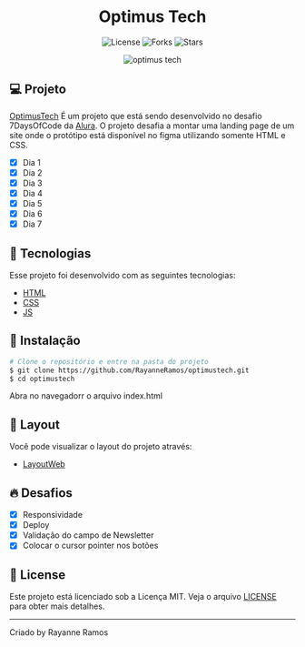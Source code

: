 <h1 align="center">
  Optimus Tech
</h1>

<p align="center">
  <img src="https://img.shields.io/badge/license-MIT-%23835afd" alt="License">
  <img src="https://img.shields.io/badge/forks-MIT-%23835afd" alt="Forks">
  <img src="https://img.shields.io/badge/stars-MIT-%23835afd" alt="Stars">
</p>

<p align="center">
  <img src="https://user-images.githubusercontent.com/43352880/172694994-91184ac9-74a7-48f2-bb9e-30dc4158104d.PNG" alt="optimus tech">
</p>

## 💻 Projeto

[OptimusTech](https://optimus-tech-plum.vercel.app/) É um projeto que está sendo desenvolvido no desafio 7DaysOfCode da [Alura](https://alura.com.br/). O projeto desafia a montar uma landing page de um site onde o protótipo está disponível no figma utilizando somente HTML e CSS.

 - [x] Dia 1
 - [x] Dia 2
 - [x] Dia 3
 - [x] Dia 4
 - [x] Dia 5
 - [x] Dia 6
 - [x] Dia 7

## 🧪 Tecnologias

Esse projeto foi desenvolvido com as seguintes tecnologias:

 - [HTML](https://developer.mozilla.org/pt-BR/docs/Web/HTML)
 - [CSS](https://developer.mozilla.org/pt-BR/docs/Web/CSS/)
 - [JS](https://developer.mozilla.org/pt-BR/docs/Web/JavaScript)


## 🚀 Instalação

```bash
# Clone o repositório e entre na pasta do projeto
$ git clone https://github.com/RayanneRamos/optimustech.git
$ cd optimustech

```

Abra no navegadorr o arquivo index.html

## 🔖 Layout

Você pode visualizar o layout do projeto através:

 - [LayoutWeb](https://www.figma.com/file/mm3MLozvUDGhDRTxSLlGL5/7daysOfCode-HTML-CSS?node-id=0%3A1) 

## 🔥 Desafios
 - [x] Responsividade
 - [x] Deploy
 - [x] Validação do campo de Newsletter
 - [x] Colocar o cursor pointer nos botões

## 📝 License

Este projeto está licenciado sob a Licença MIT. Veja o arquivo [LICENSE](LICENSE) para obter mais detalhes.

---

<p aling="center">Criado by Rayanne Ramos</p>
